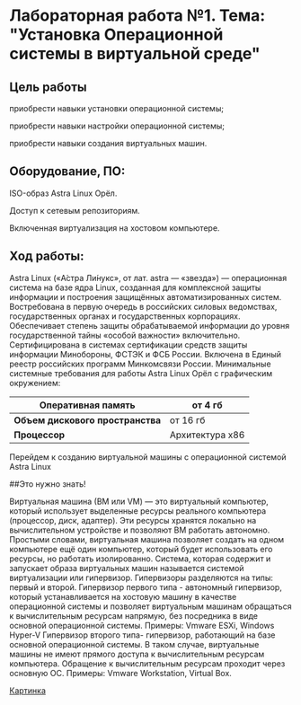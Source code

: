 # Лабораторная работа №1. Тема: "Установка Операционной системы в виртуальной среде"
Цель работы
----------
приобрести навыки установки операционной системы;

приобрести навыки настройки операционной системы;

приобрести навыки создания виртуальных машин.

Оборудование, ПО:
----------
ISO-образ Astra Linux Орёл.

Доступ к сетевым репозиториям.

Включенная виртуализация на хостовом компьютере.

Ход работы:
----------
Astra Linux («А́стра Ли́нукс», от лат. astra — «звезда») — операционная система на
базе ядра Linux, созданная для комплексной защиты информации и построения
защищённых автоматизированных систем. Востребована в первую очередь в
российских силовых ведомствах, государственных органах и государственных
корпорациях. Обеспечивает степень защиты обрабатываемой информации до уровня
государственной тайны «особой важности» включительно. Сертифицирована в
системах сертификации средств защиты информации Минобороны, ФСТЭК и ФСБ
России. Включена в Единый реестр российских программ Минкомсвязи России.
Минимальные системные требования для работы Astra Linux Орёл с графическим
окружением:

 | **Оперативная память** | от 4 гб |
| -------------------| ------------ |
| **Объем дискового пространства**           | от 16 гб
| **Процессор**        | Архитектура x86            |

Перейдем к созданию виртуальной машины с операционной системой Astra Linux

##Это нужно знать!

Виртуальная машина (ВМ или VM) — это виртуальный компьютер, который
использует выделенные ресурсы реального компьютера (процессор, диск, адаптер).
Эти ресурсы хранятся локально на вычислительном устройстве и позволяют ВМ
работать автономно. Простыми словами, виртуальная машина позволяет создать на
одном компьютере ещё один компьютер, который будет использовать его ресурсы, но
работать изолированно.
Система, которая содержит и запускает образа виртуальных машин называется
системой виртуализации или гипервизор.
Гипервизоры разделяются на типы: первый и второй.
Гипервизор первого типа - автономный гипервизор, который устанавливается на
хостовую машину в качестве операционной системы и позволяет виртуальным
машинам обращаться к вычислительным ресурсам напрямую, без посредника в виде
основной операционной системы. Примеры: Vmware ESXi, Windows Hyper-V
Гипервизор второго типа- гипервизор, работающий на базе основной операционной
системы. В таком случае, виртуальные машины не имеют прямого доступа к
вычислительным ресурсам компьютера. Обращение к вычислительным ресурсам
проходит через основную ОС. Примеры: Vmware Workstation, Virtual Box.

[Картинка](./Screen1.png)
